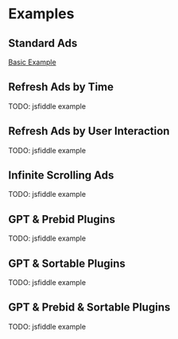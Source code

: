# Examples

## Standard Ads

[Basic Example](//jsfiddle.net/vqv8r7np/6/embedded/html,result/ ':include :type=iframe width=100% height=700 allowpaymentrequest allowfullscreen frameborder=0')

## Refresh Ads by Time

TODO: jsfiddle example

## Refresh Ads by User Interaction

TODO: jsfiddle example

## Infinite Scrolling Ads

TODO: jsfiddle example

## GPT & Prebid Plugins

TODO: jsfiddle example

## GPT & Sortable Plugins

TODO: jsfiddle example

## GPT & Prebid & Sortable Plugins

TODO: jsfiddle example
